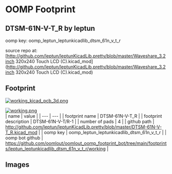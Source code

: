 # OOMP Footprint  
## DTSM-61N-V-T_R  by leptun  
  
oomp key: oomp_leptun_leptunkicadlib_dtsm_61n_v_t_r  
  
source repo at: [http://github.com/leptun/leptunKicadLib.pretty/blob/master/Waveshare_3.2inch 320x240 Touch LCD (C).kicad_mod](http://github.com/leptun/leptunKicadLib.pretty/blob/master/Waveshare_3.2inch 320x240 Touch LCD (C).kicad_mod)  
## Footprint  
  
[![working_kicad_pcb_3d.png](working_kicad_pcb_3d_600.png)](working_kicad_pcb_3d.png)  
  
[![working.png](working_600.png)](working.png)  
| name | value | 
| --- | --- | 
| footprint name | DTSM-61N-V-T_R | 
| footprint description | DTSM-61N-V-T/R-1 | 
| number of pads | 4 | 
| github path | http://github.com/leptun/leptunKicadLib.pretty/blob/master/DTSM-61N-V-T_R.kicad_mod | 
| oomp key | oomp_leptun_leptunkicadlib_dtsm_61n_v_t_r | 
| oomp bot github | https://github.com/oomlout/oomlout_oomp_footprint_bot/tree/main/footprints/leptun_leptunkicadlib_dtsm_61n_v_t_r/working | 
## Images  
